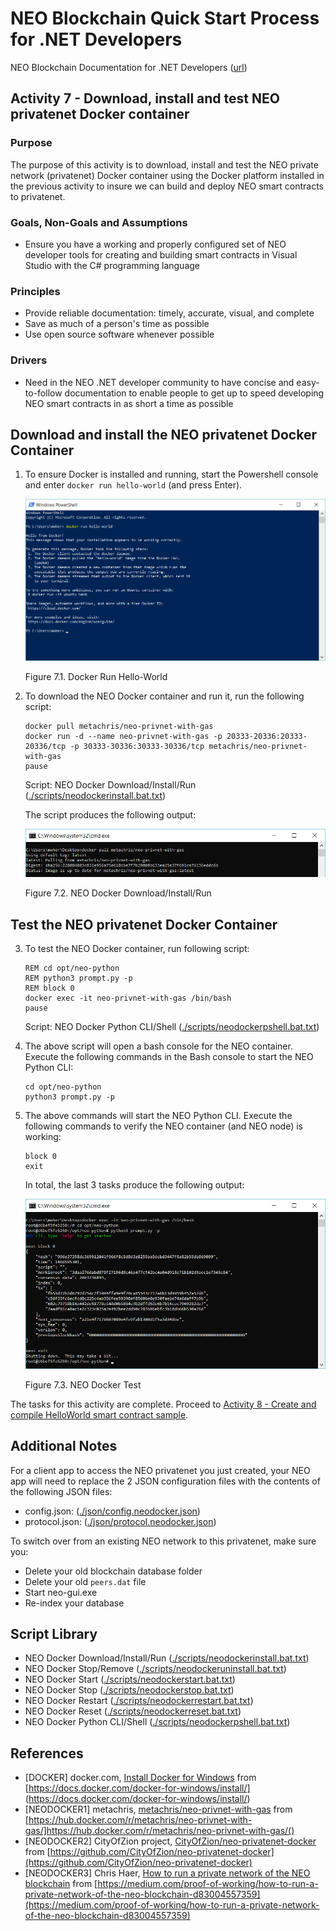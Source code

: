 # NEO Blockchain Quick Start Process for .NET Developers

NEO Blockchain Documentation for .NET Developers ([url](https://github.com/mwherman2000/neo-windocs/tree/master/windocs))

## Activity 7 - Download, install and test NEO privatenet Docker container

### Purpose

The purpose of this activity is to download, install and test the NEO private network (privatenet) Docker container using the Docker platform installed in the previous activity to insure we can build and deploy NEO smart contracts to privatenet.

### Goals, Non-Goals and Assumptions

* Ensure you have a working and properly configured set of NEO developer tools for creating and building smart contracts in Visual Studio with the C# programming language

### Principles

* Provide reliable documentation: timely, accurate, visual, and complete
* Save as much of a person's time as possible
* Use open source software whenever possible

### Drivers

* Need in the NEO .NET developer community to have concise and easy-to-follow documentation to enable people to get up to speed developing NEO smart contracts in as short a time as possible

## Download and install the NEO privatenet Docker Container

1. To ensure Docker is installed and running, start the Powershell console and enter `docker run hello-world` (and press Enter).

    ![Docker Run Hello-World](./images/06-installdockerplatform/Docker8Install.png)
  
    Figure 7.1. Docker Run Hello-World

2. To download the NEO Docker container and run it, run the following script: 
    ```
    docker pull metachris/neo-privnet-with-gas
    docker run -d --name neo-privnet-with-gas -p 20333-20336:20333-20336/tcp -p 30333-30336:30333-30336/tcp metachris/neo-privnet-with-gas
    pause
    ```
    Script: NEO Docker Download/Install/Run  ([./scripts/neodockerinstall.bat.txt](./scripts/neodockerinstall.bat.txt))

    The script produces the following output:

    ![NEO Docker Download/Install/Run](./images/07-installneoprivatenetcontainer/DockerNeo1Install.png)
  
    Figure 7.2. NEO Docker Download/Install/Run

## Test the NEO privatenet Docker Container

3. To test the NEO Docker container, run following script:
    ```
    REM cd opt/neo-python
    REM python3 prompt.py -p
    REM block 0
    docker exec -it neo-privnet-with-gas /bin/bash
    pause
    ```
    Script: NEO Docker Python CLI/Shell ([./scripts/neodockerpshell.bat.txt](./scripts/neodockerpshell.bat.txt))

4. The above script will open a bash console for the NEO container. Execute the following commands in the Bash console to start the NEO Python CLI:
    ```
    cd opt/neo-python
    python3 prompt.py -p
    ```

5. The above commands will start the NEO Python CLI. Execute the following commands to verify the NEO container (and NEO node) is working:
    ```
    block 0
    exit
    ```

    In total, the last 3 tasks produce the following output:

    ![NEO Docker Test](./images/07-installneoprivatenetcontainer/DockerNeo1Test.png)
  
    Figure 7.3. NEO Docker Test

The tasks for this activity are complete. Proceed to [Activity 8 - Create and compile HelloWorld smart contract sample](./08-createcompilesmartcontract.md).

## Additional Notes

For a client app to access the NEO privatenet you just created, your NEO app will need to replace the 2 JSON configuration files with the contents of the following JSON files:

* config.json: ([./json/config.neodocker.json](./json/config.neodocker.json))
* protocol.json: ([./json/protocol.neodocker.json](./json/protocol.neodocker.json))

To switch over from an existing NEO network to this privatenet, make sure you:
* Delete your old blockchain database folder
* Delete your old `peers.dat` file
* Start neo-gui.exe
* Re-index your database

## Script Library

* NEO Docker Download/Install/Run ([./scripts/neodockerinstall.bat.txt](./scripts/neodockerinstall.bat.txt))
* NEO Docker Stop/Remove ([./scripts/neodockeruninstall.bat.txt](./scripts/neodockeruninstall.bat.txt))
* NEO Docker Start ([./scripts/neodockerstart.bat.txt](./scripts/neodockerstart.bat.txt))
* NEO Docker Stop ([./scripts/neodockerstop.bat.txt](./scripts/neodockerstop.bat.txt))
* NEO Docker Restart ([./scripts/neodockerrestart.bat.txt](./scripts/neodockerrestart.bat.txt))
* NEO Docker Reset ([./scripts/neodockerreset.bat.txt](./scripts/neodockerreset.bat.txt))
* NEO Docker Python CLI/Shell ([./scripts/neodockerpshell.bat.txt](./scripts/neodockerpshell.bat.txt))

## References

* [DOCKER] docker.com, [Install Docker for Windows](https://docs.docker.com/docker-for-windows/install/) from [https://docs.docker.com/docker-for-windows/install/] (https://docs.docker.com/docker-for-windows/install/)
* [NEODOCKER1] metachris, [metachris/neo-privnet-with-gas](https://hub.docker.com/r/metachris/neo-privnet-with-gas/) from [https://hub.docker.com/r/metachris/neo-privnet-with-gas/]https://hub.docker.com/r/metachris/neo-privnet-with-gas/()
* [NEODOCKER2] CityOfZion project, [CityOfZion/neo-privatenet-docker](https://github.com/CityOfZion/neo-privatenet-docker) from [https://github.com/CityOfZion/neo-privatenet-docker](https://github.com/CityOfZion/neo-privatenet-docker)
* [NEODOCKER3] Chris Haer, [How to run a private network of the NEO blockchain](https://medium.com/proof-of-working/how-to-run-a-private-network-of-the-neo-blockchain-d83004557359) from [https://medium.com/proof-of-working/how-to-run-a-private-network-of-the-neo-blockchain-d83004557359](https://medium.com/proof-of-working/how-to-run-a-private-network-of-the-neo-blockchain-d83004557359)

